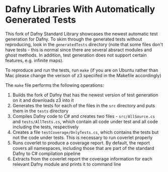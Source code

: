 # Dafny Libraries With Automatically Generated Tests

This fork of Dafny Standard Library showcases the newest automatic test generation for Dafny. To skim through the generated tests without reproducing, look in the `generatedTests` directory (note that some files don't have tests - this is normal since there are several absract modules and ghost methods. In addition, test generation does not support certain features, e.g. infinite maps).

To reproduce and run the tests, run `make` (if you are on Ubuntu rather than Mac please change the verison of z3 speciifed in the Makefile accordingly)

The `make` file performs the following operations:

1) Builds the fork of Dafny that has the newest version of test generation on it and downloads z3 into it
2) Generates the tests for each of the files in the `src` directory and puts them in the `tests` directory
3) Compiles Dafny code to C# and creates two files - `src/AllSource.cs` and `tests/AllTests.cs`, which contain all code under test and all code including the tests, respectively
4) Creates a file `testCoverage/OnlyTests.cs`, which contains the tests but not the code under tests. This is necessary to run coverlet properly
5) Runs coverlet to produce a coverage report. By default, the report covers all namespaces, including those that are part of the standard Dafny to C# compilation pipeline
6) Extracts from the coverlet report the coverage information for each relevant Dafny module and prints it to command line
